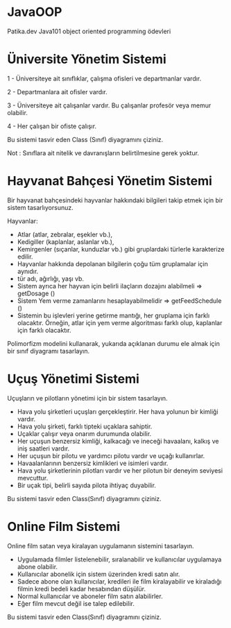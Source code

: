 # JavaOOP
Patika.dev Java101 object oriented programming ödevleri
# Üniversite Yönetim Sistemi

1 - Üniversiteye ait sınıflıklar, çalışma ofisleri ve departmanlar vardır.

2 - Departmanlara ait ofisler vardır.

3 - Üniversiteye ait çalışanlar vardır. Bu çalışanlar profesör veya memur olabilir.

4 - Her çalışan bir ofiste çalışır.

Bu sistemi tasvir eden Class (Sınıf) diyagramını çiziniz.

Not : Sınıflara ait nitelik ve davranışların belirtilmesine gerek yoktur.

# Hayvanat Bahçesi Yönetim Sistemi

Bir hayvanat bahçesindeki hayvanlar hakkındaki bilgileri takip etmek için bir sistem tasarlıyorsunuz.

Hayvanlar:
* Atlar (atlar, zebralar, eşekler vb.),
* Kedigiller (kaplanlar, aslanlar vb.),
* Kemirgenler (sıçanlar, kunduzlar vb.) gibi gruplardaki türlerle karakterize edilir.
* Hayvanlar hakkında depolanan bilgilerin çoğu tüm gruplamalar için aynıdır.
* tür adı, ağırlığı, yaşı vb.
* Sistem ayrıca her hayvan için belirli ilaçların dozajını alabilmeli => getDosage ()
* Sistem Yem verme zamanlarını hesaplayabilmelidir => getFeedSchedule ()
* Sistemin bu işlevleri yerine getirme mantığı, her gruplama için farklı olacaktır. Örneğin, atlar için yem verme algoritması farklı olup, kaplanlar için farklı olacaktır.

Polimorfizm modelini kullanarak, yukarıda açıklanan durumu ele almak için bir sınıf diyagramı tasarlayın.

# Uçuş Yönetimi Sistemi
Uçuşların ve pilotların yönetimi için bir sistem tasarlayın.

* Hava yolu şirketleri uçuşları gerçekleştirir. Her hava yolunun bir kimliği vardır.
* Hava yolu şirketi, farklı tipteki uçaklara sahiptir.
* Uçaklar çalışır veya onarım durumunda olabilir.
* Her uçuşun benzersiz kimliği, kalkacağı ve ineceği havaalanı, kalkış ve iniş saatleri vardır.
* Her uçuşun bir pilotu ve yardımcı pilotu vardır ve uçağı kullanırlar.
* Havaalanlarının benzersiz kimlikleri ve isimleri vardır.
* Hava yolu şirketlerinin pilotları vardır ve her pilotun bir deneyim seviyesi mevcuttur.
* Bir uçak tipi, belirli sayıda pilota ihtiyaç duyabilir.

Bu sistemi tasvir eden Class(Sınıf) diyagramını çiziniz.

# Online Film Sistemi
Online film satan veya kiralayan uygulamanın sistemini tasarlayın.

* Uygulamada filmler listelenebilir, sıralanabilir ve kullanıcılar uygulamaya abone olabilir.
* Kullanıcılar abonelik için sistem üzerinden kredi satın alır.
* Sadece abone olan kullanıcılar, kredileri ile film kiralayabilir ve kiraladığı filmin kredi bedeli kadar hesabından düşülür.
* Normal kullanıcılar ve aboneler film satın alabilirler.
* Eğer film mevcut değil ise talep edilebilir.

Bu sistemi tasvir eden Class(Sınıf) diyagramını çiziniz.
